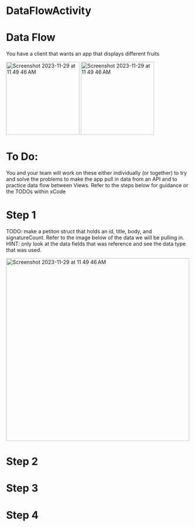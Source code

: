 # DataFlowActivity

# Data Flow

You have a client that wants an app that displays different fruits

 <img width="200 height= 200" alt="Screenshot 2023-11-29 at 11 49 46 AM" src="https://github.com/ngordon68/DataFlowActivity/assets/102773701/7a841977-d4a0-4083-a21d-08f9d0e26e75">

  <img width="200 height= 200" alt="Screenshot 2023-11-29 at 11 49 46 AM" src="https://github.com/ngordon68/DataFlowActivity/assets/102773701/7a841977-d4a0-4083-a21d-08f9d0e26e75">

# To Do:

You and your team will work on these either individually (or together) to try and solve the problems to make the app pull in data from an API and to practice data flow between Views. Refer to the steps below for guidance or the TODOs within xCode

# Step 1

 TODO: make a petiton struct that holds an id, title, body, and signatureCount. Refer to the image below of the data we will be pulling in. 
 HINT: only look at the data fields that was reference and see the data type that was used.

 <img width="500 height= 500" alt="Screenshot 2023-11-29 at 11 49 46 AM" src="https://github.com/ngordon68/DataFlowActivity/assets/102773701/7a841977-d4a0-4083-a21d-08f9d0e26e75">



# Step 2

# Step 3

# Step 4
